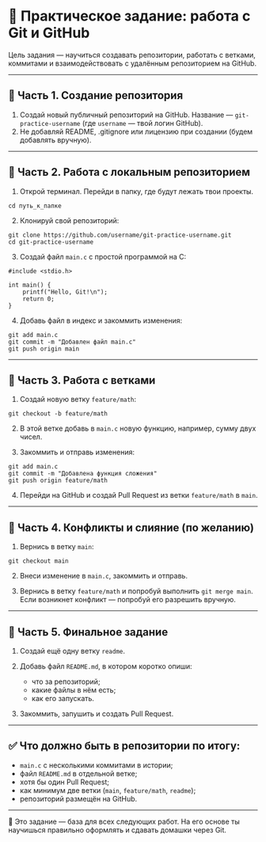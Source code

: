 # 🧪 Практическое задание: работа с Git и GitHub

Цель задания — научиться создавать репозитории, работать с ветками, коммитами и взаимодействовать с удалённым репозиторием на GitHub.

---

## 📍 Часть 1. Создание репозитория

1. Создай новый публичный репозиторий на GitHub. Название — `git-practice-username` (где `username` — твой логин GitHub).
2. Не добавляй README, .gitignore или лицензию при создании (будем добавлять вручную).

---

## 📍 Часть 2. Работа с локальным репозиторием

1. Открой терминал. Перейди в папку, где будут лежать твои проекты.

```
cd путь_к_папке
```

2. Клонируй свой репозиторий:

```
git clone https://github.com/username/git-practice-username.git
cd git-practice-username
```

3. Создай файл `main.c` с простой программой на C:

```
#include <stdio.h>

int main() {
    printf("Hello, Git!\n");
    return 0;
}
```

4. Добавь файл в индекс и закоммить изменения:

```
git add main.c
git commit -m "Добавлен файл main.c"
git push origin main
```

---

## 📍 Часть 3. Работа с ветками

1. Создай новую ветку `feature/math`:

```
git checkout -b feature/math
```

2. В этой ветке добавь в `main.c` новую функцию, например, сумму двух чисел.

3. Закоммить и отправь изменения:

```
git add main.c
git commit -m "Добавлена функция сложения"
git push origin feature/math
```

4. Перейди на GitHub и создай Pull Request из ветки `feature/math` в `main`.

---

## 📍 Часть 4. Конфликты и слияние (по желанию)

1. Вернись в ветку `main`:

```
git checkout main
```

2. Внеси изменение в `main.c`, закоммить и отправь.

3. Вернись в ветку `feature/math` и попробуй выполнить `git merge main`. Если возникнет конфликт — попробуй его разрешить вручную.

---

## 📍 Часть 5. Финальное задание

1. Создай ещё одну ветку `readme`.
2. Добавь файл `README.md`, в котором коротко опиши:
   - что за репозиторий;
   - какие файлы в нём есть;
   - как его запускать.

3. Закоммить, запушить и создать Pull Request.

---

## ✅ Что должно быть в репозитории по итогу:

- `main.c` с несколькими коммитами в истории;
- файл `README.md` в отдельной ветке;
- хотя бы один Pull Request;
- как минимум две ветки (`main`, `feature/math`, `readme`);
- репозиторий размещён на GitHub.

---

📝 Это задание — база для всех следующих работ. На его основе ты научишься правильно оформлять и сдавать домашки через Git.